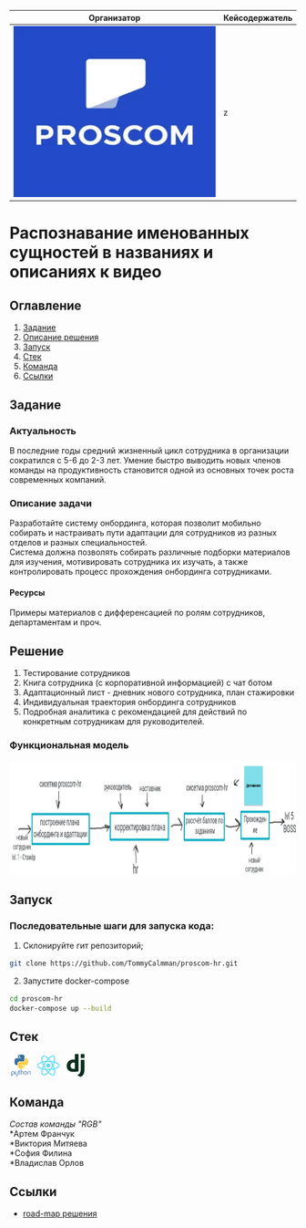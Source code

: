 | Организатор  | Кейсодержатель |
| ------------- | ------------- |
| <img width="600" height="300" alt="image" src="https://github.com/TommyCalmman/proscom-hr/blob/backend/static-files/proscom-logo.webp">  |z

# Распознавание именованных сущностей в названиях и описаниях к видео

## Оглавление
1. [Задание](#zadanie)
2. [Описание решения](#solution)
3. [Запуск](#startup)
4. [Стек](#stack)
5. [Команда](#team)
6. [Ссылки](#urls)

## <a name="zadanie"> Задание </a>

### Актуальность
В последние годы средний жизненный цикл сотрудника в организации сократился с 5-6 до 2-3 лет. Умение быстро выводить новых членов команды на продуктивность становится одной из основных точек роста современных компаний.
### Описание задачи
Разработайте систему онбординга, которая позволит мобильно собирать и настраивать пути адаптации для сотрудников из разных отделов и разных специальностей.    
Система должна позволять собирать различные подборки материалов для изучения, мотивировать сотрудника их изучать, а также контролировать процесс прохождения онбординга сотрудниками.
#### Ресурсы
Примеры материалов с дифференсацией по ролям сотрудников, департаментам и проч.

## <a name="solution">Решение </a>

1. Тестирование сотрудников    
2. Книга сотрудника (с корпоративной информацией) с чат ботом    
3. Адаптационный лист - дневник нового сотрудника, план стажировки
4. Индивидуальная траектория онбординга сотрудников
5. Подробная аналитика с рекомендацией для действий по конкретным сотрудникам для руководителей.

### Функциональная модель
<img width="900" height="200" alt="func_scheme" src="https://github.com/TommyCalmman/proscom-hr/blob/backend/static-files/func-model.png"> 

## <a name="startup">Запуск</a>

### Последовательные шаги для запуска кода:
1. Склонируйте гит репозиторий;    
```Bash
git clone https://github.com/TommyCalmman/proscom-hr.git
```
2. Запустите docker-compose
```Bash
cd proscom-hr
docker-compose up --build
```

## <a name="stack">Стек </a>
  <img src="https://github.com/devicons/devicon/blob/master/icons/python/python-original-wordmark.svg" title="Python" alt="Python" width="40" height="40"/>&nbsp;
  <img src="https://github.com/devicons/devicon/blob/master/icons/react/react-original.svg" title="Python" alt="React" width="40" height="40"/>&nbsp;
  <img src="https://github.com/devicons/devicon/blob/master/icons/django/django-plain.svg" title="Django" alt="React" width="40" height="40"/>&nbsp;

## <a name="team">Команда </a>

*Состав команды "RGB"*    
*Артем Франчук    
*Виктория Митяева    
*София Филина    
*Владислав Орлов  

## <a name="urls">Ссылки </a>
       
- [road-map решения](https://jamboard.google.com/d/1loFokW9x3wFw_GAuMZxhf6QcSm_rbu1S6LMxzknRXHo/edit?usp=sharing)    
